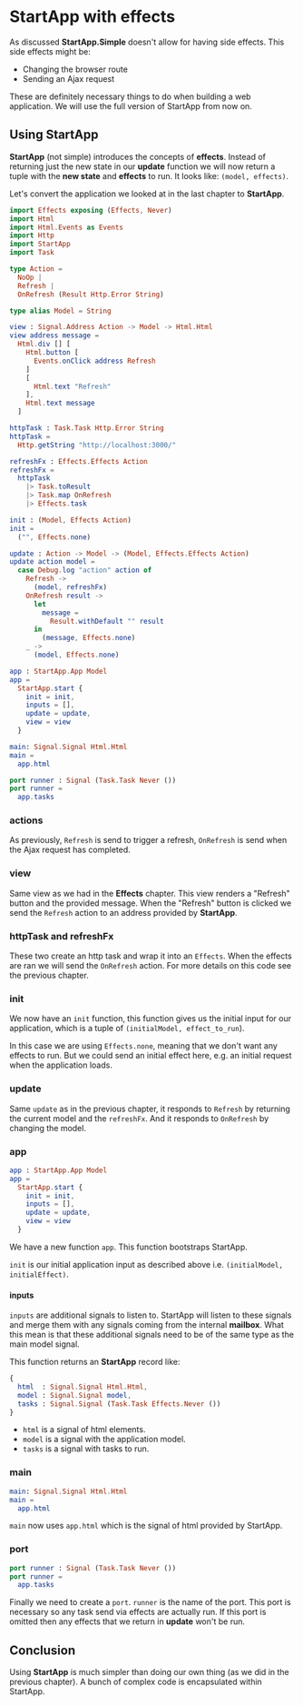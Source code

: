 # StartApp with effects

As discussed __StartApp.Simple__ doesn't allow for having side effects. This side effects might be:

- Changing the browser route
- Sending an Ajax request

These are definitely necessary things to do when building a web application. We will use the full version of StartApp from now on.

## Using StartApp

__StartApp__ (not simple) introduces the concepts of __effects__. Instead of returning just the new state in our __update__ function we will now return a tuple with the __new state__ and __effects__ to run. It looks like: `(model, effects)`.

Let's convert the application we looked at in the last chapter to __StartApp__.

```elm
import Effects exposing (Effects, Never)
import Html
import Html.Events as Events
import Http
import StartApp
import Task

type Action =
  NoOp |
  Refresh |
  OnRefresh (Result Http.Error String)

type alias Model = String

view : Signal.Address Action -> Model -> Html.Html
view address message =  
  Html.div [] [
    Html.button [
      Events.onClick address Refresh
    ]
    [
      Html.text "Refresh"
    ],
    Html.text message
  ]

httpTask : Task.Task Http.Error String
httpTask =
  Http.getString "http://localhost:3000/"

refreshFx : Effects.Effects Action
refreshFx =
  httpTask
    |> Task.toResult
    |> Task.map OnRefresh
    |> Effects.task

init : (Model, Effects Action)
init =
  ("", Effects.none)

update : Action -> Model -> (Model, Effects.Effects Action)
update action model =
  case Debug.log "action" action of
    Refresh ->
      (model, refreshFx)
    OnRefresh result ->
      let
        message =
          Result.withDefault "" result
      in
        (message, Effects.none)
    _ ->
      (model, Effects.none)

app : StartApp.App Model
app = 
  StartApp.start {
    init = init,
    inputs = [],
    update = update,
    view = view
  }

main: Signal.Signal Html.Html
main =
  app.html

port runner : Signal (Task.Task Never ())
port runner =
  app.tasks
```

### actions

As previously, `Refresh` is send to trigger a refresh, `OnRefresh` is send when the Ajax request has completed.

### view

Same view as we had in the __Effects__ chapter. This view renders a "Refresh" button and the provided message. When the "Refresh" button is clicked we send the `Refresh` action to an address provided by __StartApp__.

### httpTask and refreshFx

These two create an http task and wrap it into an `Effects`. When the effects are ran we will send the `OnRefresh` action. For more details on this code see the previous chapter.

### init

We now have an `init` function, this function gives us the initial input for our application, which is a tuple of `(initialModel, effect_to_run`).

In this case we are using `Effects.none`, meaning that we don't want any effects to run. But we could send an initial effect here, e.g. an initial request when the application loads.

### update

Same `update` as in the previous chapter, it responds to `Refresh` by returning the current model and the `refreshFx`. And it responds to `OnRefresh` by changing the model.

### app

```elm
app : StartApp.App Model
app = 
  StartApp.start {
    init = init,
    inputs = [],
    update = update,
    view = view
  }

```

We have a new function `app`. This function bootstraps StartApp. 

`init` is our initial application input as described above i.e. `(initialModel, initialEffect)`. 

#### inputs

`inputs` are additional signals to listen to. StartApp will listen to these signals and merge them with any signals coming from the internal __mailbox__. What this mean is that these additional signals need to be of the same type as the main model signal.

This function returns an __StartApp__ record like:

```elm
{ 
  html  : Signal.Signal Html.Html,
  model : Signal.Signal model,
  tasks : Signal.Signal (Task.Task Effects.Never ()) 
}
```

- `html` is a signal of html elements.
- `model` is a signal with the application model.
- `tasks` is a signal with tasks to run.

### main

```elm
main: Signal.Signal Html.Html
main =
  app.html
```

`main` now uses `app.html` which is the signal of html provided by StartApp.

### port

```elm
port runner : Signal (Task.Task Never ())
port runner =
  app.tasks
```

Finally we need to create a `port`. `runner` is the name of the port. This port is necessary so any task send via effects are actually run. If this port is omitted then any effects that we return in __update__ won't be run.

## Conclusion

Using __StartApp__ is much simpler than doing our own thing (as we did in the previous chapter). A bunch of complex code is encapsulated within StartApp.